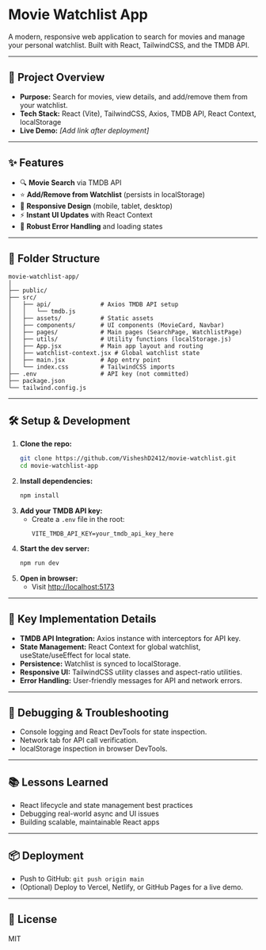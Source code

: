 # Movie Watchlist App

A modern, responsive web application to search for movies and manage your personal watchlist. Built with React, TailwindCSS, and the TMDB API.

---

## 🚀 Project Overview

- **Purpose:** Search for movies, view details, and add/remove them from your watchlist.
- **Tech Stack:** React (Vite), TailwindCSS, Axios, TMDB API, React Context, localStorage
- **Live Demo:** _[Add link after deployment]_

---

## ✨ Features

- 🔍 **Movie Search** via TMDB API
- ⭐ **Add/Remove from Watchlist** (persists in localStorage)
- 📱 **Responsive Design** (mobile, tablet, desktop)
- ⚡ **Instant UI Updates** with React Context
- 🚦 **Robust Error Handling** and loading states

---

## 📁 Folder Structure

```
movie-watchlist-app/
│
├── public/
├── src/
│   ├── api/              # Axios TMDB API setup
│   │   └── tmdb.js
│   ├── assets/           # Static assets
│   ├── components/       # UI components (MovieCard, Navbar)
│   ├── pages/            # Main pages (SearchPage, WatchlistPage)
│   ├── utils/            # Utility functions (localStorage.js)
│   ├── App.jsx           # Main app layout and routing
│   ├── watchlist-context.jsx # Global watchlist state
│   ├── main.jsx          # App entry point
│   └── index.css         # TailwindCSS imports
├── .env                  # API key (not committed)
├── package.json
└── tailwind.config.js
```

---

## 🛠️ Setup & Development

1. **Clone the repo:**
   ```bash
   git clone https://github.com/VisheshD2412/movie-watchlist.git
   cd movie-watchlist-app
   ```
2. **Install dependencies:**
   ```bash
   npm install
   ```
3. **Add your TMDB API key:**
   - Create a `.env` file in the root:
     ```
     VITE_TMDB_API_KEY=your_tmdb_api_key_here
     ```
4. **Start the dev server:**
   ```bash
   npm run dev
   ```
5. **Open in browser:**
   - Visit [http://localhost:5173](http://localhost:5173)

---

## 🧩 Key Implementation Details

- **TMDB API Integration:** Axios instance with interceptors for API key.
- **State Management:** React Context for global watchlist, useState/useEffect for local state.
- **Persistence:** Watchlist is synced to localStorage.
- **Responsive UI:** TailwindCSS utility classes and aspect-ratio utilities.
- **Error Handling:** User-friendly messages for API and network errors.

---

## 🐞 Debugging & Troubleshooting

- Console logging and React DevTools for state inspection.
- Network tab for API call verification.
- localStorage inspection in browser DevTools.

---

## 📚 Lessons Learned

- React lifecycle and state management best practices
- Debugging real-world async and UI issues
- Building scalable, maintainable React apps

---

## 📦 Deployment

- Push to GitHub: `git push origin main`
- (Optional) Deploy to Vercel, Netlify, or GitHub Pages for a live demo.

---

## 📄 License

MIT
